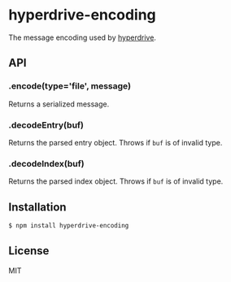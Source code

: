 
# hyperdrive-encoding

  The message encoding used by
  [hyperdrive](https://github.com/mafintosh/hyperdrive).

## API

### .encode(type='file', message)

  Returns a serialized message.

### .decodeEntry(buf)

  Returns the parsed entry object. Throws if `buf` is of invalid type.

### .decodeIndex(buf)

  Returns the parsed index object. Throws if `buf` is of invalid type.

## Installation

```bash
$ npm install hyperdrive-encoding
```

## License

  MIT
